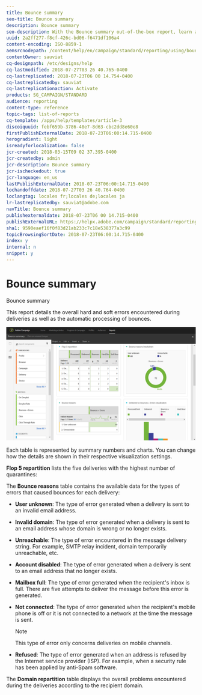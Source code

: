 ```yaml
---
title: Bounce summary
seo-title: Bounce summary
description: Bounce summary
seo-description: With the Bounce summary out-of-the-box report, learn about the status of your sent campaigns and errors they may have encountered.
uuid: 2a2ff277-f8cf-426c-bd06-f6471df106a4
content-encoding: ISO-8859-1
aemsrcnodepath: /content/help/en/campaign/standard/reporting/using/bounce-summary
contentOwner: sauviat
cq-designpath: /etc/designs/help
cq-lastmodified: 2018-07-27T03 26 40.765-0400
cq-lastreplicated: 2018-07-23T06 00 14.754-0400
cq-lastreplicatedby: sauviat
cq-lastreplicationaction: Activate
products: SG_CAMPAIGN/STANDARD
audience: reporting
content-type: reference
topic-tags: list-of-reports
cq-template: /apps/help/templates/article-3
discoiquuid: febf659b-3786-48e7-8d63-cbc2dd8e60e8
firstPublishExternalDate: 2018-07-23T06:00:14.715-0400
herogradient: light
isreadyforlocalization: false
jcr-created: 2018-03-15T09 02 37.395-0400
jcr-createdby: admin
jcr-description: Bounce summary
jcr-ischeckedout: true
jcr-language: en_us
lastPublishExternalDate: 2018-07-23T06:00:14.715-0400
lochandoffdate: 2018-07-27T03 26 40.764-0400
loclangtag: locales fr;locales de;locales ja
lr-lastreplicatedby: sauviat@adobe.com
navTitle: Bounce summary
publishexternaldate: 2018-07-23T06 00 14.715-0400
publishExternalURL: https://helpx.adobe.com/campaign/standard/reporting/using/bounce-summary.html
sha1: 9590eaef16f0f83d21ab233c7c18e538377a3c99
topicBrowsingSortDate: 2018-07-23T06:00:14.715-0400
index: y
internal: n
snippet: y
---
```


# Bounce summary

Bounce summary

This report details the overall hard and soft errors encountered during deliveries as well as the automatic processing of bounces.

![](assets/campaign_reports_bounces.png)

Each table is represented by summary numbers and charts. You can change how the details are shown in their respective visualization settings.

**Flop 5 repartition** lists the five deliveries with the highest number of quarantines:

The **Bounce reasons** table contains the available data for the types of errors that caused bounces for each delivery:

* **User unknown**: The type of error generated when a delivery is sent to an invalid email address.
* **Invalid domain**: The type of error generated when a delivery is sent to an email address whose domain is wrong or no longer exists.
* **Unreachable**: The type of error encountered in the message delivery string. For example, SMTP relay incident, domain temporarily unreachable, etc. 
* **Account disabled**: The type of error generated when a delivery is sent to an email address that no longer exists.
* **Mailbox full**: The type of error generated when the recipient's inbox is full. There are five attempts to deliver the message before this error is generated.
* **Not connected**: The type of error generated when the recipient's mobile phone is off or it is not connected to a network at the time the message is sent.

  >[!NOTE]
  >
  >This type of error only concerns deliveries on mobile channels.

* **Refused**: The type of error generated when an address is refused by the Internet service provider (ISP). For example, when a security rule has been applied by anti-Spam software.

The **Domain repartition** table displays the overall problems encountered during the deliveries according to the recipient domain.
